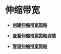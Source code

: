 # 伸缩带宽<a name="ZH-CN_TOPIC_0112328293"></a>

-   **[创建伸缩带宽策略](创建伸缩带宽策略.md)**  

-   **[查看伸缩带宽策略详情](查看伸缩带宽策略详情.md)**  

-   **[管理伸缩带宽策略](管理伸缩带宽策略.md)**  


